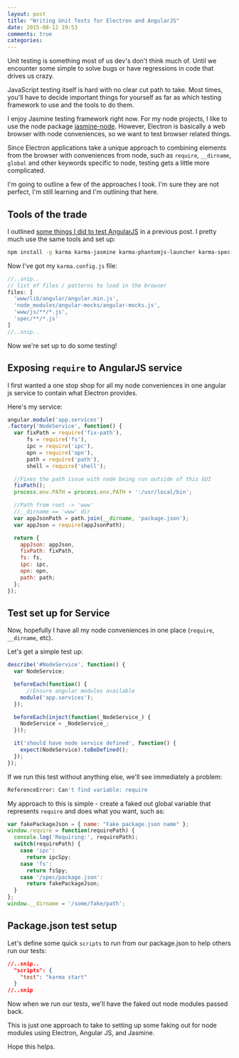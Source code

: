 ```yaml
---
layout: post
title: "Writing Unit Tests for Electron and AngularJS"
date: 2015-08-12 19:53
comments: true
categories: 
---
```


Unit testing is something most of us dev's don't think much of. Until we encounter some simple to solve bugs or have regressions in code that drives us crazy.

JavaScript testing itself is hard with no clear cut path to take. Most times, you'll have to decide important things for yourself as far as which testing framework to use and the tools to do them.

I enjoy Jasmine testing framework right now. For my node projects, I like to use the node package [jasmine-node](https://github.com/mhevery/jasmine-node). However, Electron is basically a web browser with node conveniences, so we want to test browser related things.

Since Electron applications take a unique approach to combining elements from the browser with conveniences from node, such as `require`, `__dirname`, `global` and other keywords specific to node, testing gets a little more complicated.

I'm going to outline a few of the approaches I took. I'm sure they are not perfect, I'm still learning and I'm outlining that here.


## Tools of the trade

I outlined [some things I did to test AngularJS](http://jbavari.github.io/blog/2014/06/11/unit-testing-angularjs-services/) in a previous post. I pretty much use the same tools and set up:

``` sh
npm install -g karma karma-jasmine karma-phantomjs-launcher karma-spec-reporter phantomjs
```

Now I've got my `karma.config.js` file:

``` js
//..snip..
// list of files / patterns to load in the browser
files: [
  'www/lib/angular/angular.min.js',
  'node_modules/angular-mocks/angular-mocks.js',
  'www/js/**/*.js',
  'spec/**/*.js'
]
//..snip..
```

Now we're set up to do some testing!

## Exposing `require` to AngularJS service

I first wanted a one stop shop for all my node conveniences in one angular js service to contain what Electron provides. 

Here's my service:

``` js
angular.module('app.services')
.factory('NodeService', function() {
  var fixPath = require('fix-path'),
      fs = require('fs'),
      ipc = require('ipc'),
      opn = require('opn'),
      path = require('path'),
      shell = require('shell');

  //Fixes the path issue with node being run outside of this GUI  
  fixPath();
  process.env.PATH = process.env.PATH + ':/usr/local/bin';

  //Path from root -> 'www'
  //__dirname == 'www' dir
  var appJsonPath = path.join(__dirname, 'package.json');
  var appJson = require(appJsonPath);

  return {
    appJson: appJson,
    fixPath: fixPath,
    fs: fs,
    ipc: ipc,
    opn: opn,
    path: path;
  };
});
```

## Test set up for Service

Now, hopefully I have all my node conveniences in one place (`require`, `__dirname`, etc).

Let's get a simple test up:

``` js
describe('#NodeService', function() {
  var NodeService;

  beforeEach(function() {
      //Ensure angular modules available
    module('app.services');
  });

  beforeEach(inject(function(_NodeService_) {
    NodeService = _NodeService_;
  }));

  it('should have node service defined', function() {
    expect(NodeService).toBeDefined();
  });
});
```

If we run this test without anything else, we'll see immediately a problem:

``` sh
ReferenceError: Can't find variable: require
```

My approach to this is simple - create a faked out global variable that represents `require` and does what you want, such as:

``` js
var fakePackageJson = { name: "Fake package.json name" };
window.require = function(requirePath) {
  console.log('Requiring:', requirePath);
  switch(requirePath) {
    case 'ipc':
      return ipcSpy;
    case 'fs':
      return fsSpy;
    case '/spec/package.json':
      return fakePackageJson;
  }
};
window.__dirname = '/some/fake/path';
```


## Package.json test setup

Let's define some quick `scripts` to run from our package.json to help others run our tests:

``` json
//..snip..
  "scripts": {
    "test": "karma start"
  }
//..snip
```

Now when we run our tests, we'll have the faked out node modules passed back.

This is just one approach to take to setting up some faking out for node modules using Electron, Angular JS, and Jasmine.

Hope this helps.
